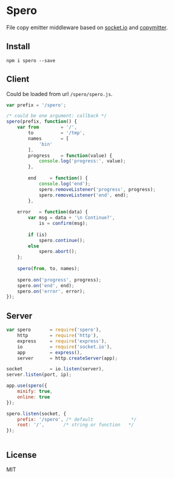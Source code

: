 # Spero

File copy emitter middleware based on [socket.io](http://socket.io "Socket.io") and [copymitter](https://github.com/coderaiser/node-copymitter "Copymitter").

## Install

```
npm i spero --save
```

## Client

Could be loaded from url `/spero/spero.js`.

```js
var prefix = '/spero';

/* could be one argument: callback */
spero(prefix, function() {
    var from        = '/',
        to          = '/tmp',
        names       = [
            'bin'
        ],
        progress    = function(value) {
            console.log('progress:', value);
        },
        
        end     = function() {
            console.log('end');
            spero.removeListener('progress', progress);
            spero.removeListener('end', end);
        },
    
    error   = function(data) {
        var msg = data + '\n Continue?',
            is = confirm(msg);
        
        if (is)
            spero.continue();
        else
            spero.abort();
    };
    
    spero(from, to, names);
    
    spero.on('progress', progress);
    spero.on('end', end);
    spero.on('error', error);
});

```

## Server

```js
var spero       = require('spero'),
    http        = require('http'),
    express     = require('express'),
    io          = require('socket.io'),
    app         = express(),
    server      = http.createServer(app);

socket          = io.listen(server),
server.listen(port, ip);

app.use(spero({
    minify: true,
    online: true
});

spero.listen(socket, {
    prefix: '/spero', /* default              */
    root: '/',       /* string or function   */
});
```

```js

```

## License

MIT
